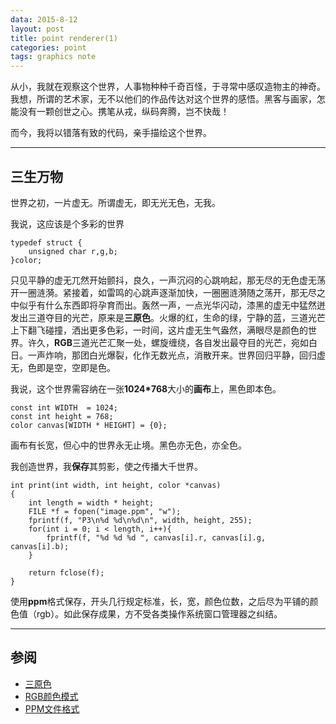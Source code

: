 ```yaml
---
data: 2015-8-12
layout: post
title: point renderer(1)
categories: point
tags: graphics note
---
```


从小，我就在观察这个世界，人事物种种千奇百怪，于寻常中感叹造物主的神奇。我想，所谓的艺术家，无不以他们的作品传达对这个世界的感悟。黑客与画家，怎能没有一颗创世之心。携笔从戎，纵码奔腾，岂不快哉！

而今，我将以错落有致的代码，亲手描绘这个世界。

------------------------------------------------------

## 三生万物

世界之初，一片虚无。所谓虚无，即无光无色，无我。

我说，这应该是个多彩的世界

	typedef struct {
		unsigned char r,g,b;
	}color;

只见平静的虚无兀然开始颤抖，良久，一声沉闷的心跳响起，那无尽的无色虚无荡开一圈涟漪。紧接着，如雷鸣的心跳声逐渐加快，一圈圈涟漪随之荡开，那无尽之中似乎有什么东西即将孕育而出。轰然一声，一点光华闪动，漆黑的虚无中猛然迸发出三道夺目的光芒，原来是**三原色**。火爆的红，生命的绿，宁静的蓝，三道光芒上下翻飞碰撞，洒出更多色彩，一时间，这片虚无生气盎然，满眼尽是颜色的世界。许久，**RGB**三道光芒汇聚一处，螺旋缠绕，各自发出最夺目的光芒，宛如白日。一声炸响，那团白光爆裂，化作无数光点，消散开来。世界回归平静，回归虚无，色即是空，空即是色。

我说，这个世界需容纳在一张**1024*768**大小的**画布**上，黑色即本色。

	const int WIDTH  = 1024;
	const int height = 768;
	color canvas[WIDTH * HEIGHT] = {0};

画布有长宽，但心中的世界永无止境。黑色亦无色，亦全色。

我创造世界，我**保存**其剪影，使之传播大千世界。

	int print(int width, int height, color *canvas)
	{
		int length = width * height;
		FILE *f = fopen("image.ppm", "w");
		fprintf(f, "P3\n%d %d\n%d\n", width, height, 255);
		for(int i = 0; i < length, i++){
			fprintf(f, "%d %d %d ", canvas[i].r, canvas[i].g, canvas[i].b);
		}
		
		return fclose(f);
	}

使用**ppm**格式保存，开头几行规定标准，长，宽，颜色位数，之后尽为平铺的颜色值（rgb）。如此保存成果，方不受各类操作系统窗口管理器之纠结。

-----------------

## 参阅

- [三原色](https://en.wikipedia.org/wiki/Primary_color)
- [RGB颜色模式](https://en.wikipedia.org/wiki/RGB_color_model)
- [PPM文件格式](https://en.wikipedia.org/wiki/Netpbm_format)


